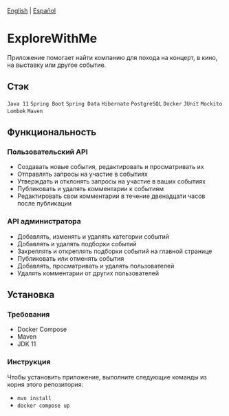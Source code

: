 [English](README.md) | [Español](README-es.md)

# ExploreWithMe

Приложение помогает найти компанию для похода на концерт, в кино, на выставку или другое событие.

## Стэк
`Java 11` `Spring Boot` `Spring Data` `Hibernate` `PostgreSQL` `Docker` `JUnit` `Mockito` `Lombok` `Maven`

## Функциональность

### Пользовательский API
- Создавать новые события, редактировать и просматривать их
- Отправлять запросы на участие в событиях
- Утверждать и отклонять запросы на участие в ваших событиях
- Публиковать и удалять комментарии к событиям
- Редактировать свои комментарии в течение двенадцати часов после публикации

### API администратора
- Добавлять, изменять и удалять категории событий
- Добавлять и удалять подборки событий
- Закреплять и откреплять подборки событий на главной странице
- Публиковать или отменять события
- Добавлять, просматривать и удалять пользователей
- Удалять комментарии от других пользователей

## Установка

### Требования
- Docker Compose
- Maven
- JDK 11

### Инструкция
Чтобы установить приложение, выполните следующие команды из корня этого репозитория:
- `mvn install`
- `docker compose up`